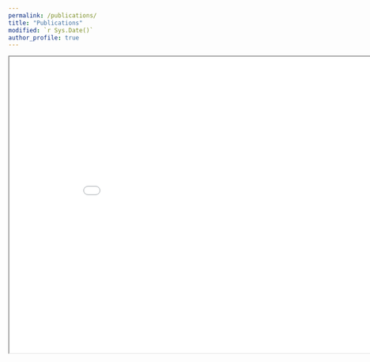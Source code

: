 ```yaml
---
permalink: /publications/
title: "Publications"
modified: `r Sys.Date()`
author_profile: true
---
```


<iframe src="/files/publications.html" height="600" width="900"></iframe>
